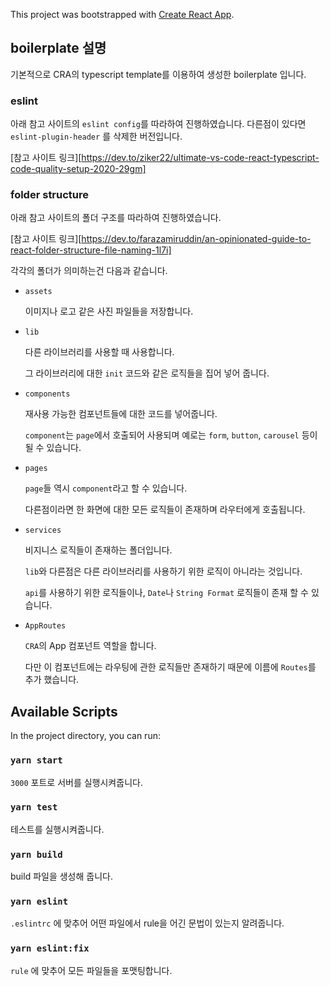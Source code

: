 This project was bootstrapped with [Create React App](https://github.com/facebook/create-react-app).

## boilerplate 설명

기본적으로 CRA의 typescript template를 이용하여 생성한 boilerplate 입니다.

### eslint

아래 참고 사이트의 `eslint config`를 따라하여 진행하였습니다.
다른점이 있다면 `eslint-plugin-header` 를 삭제한 버전입니다.

[참고 사이트 링크][https://dev.to/ziker22/ultimate-vs-code-react-typescript-code-quality-setup-2020-29gm]

### folder structure

아래 참고 사이트의 폴더 구조를 따라하여 진행하였습니다.

[참고 사이트 링크][https://dev.to/farazamiruddin/an-opinionated-guide-to-react-folder-structure-file-naming-1l7i]


각각의 폴더가 의미하는건 다음과 같습니다.

- `assets`

  이미지나 로고 같은 사진 파일들을 저장합니다.
 
- `lib`

  다른 라이브러리를 사용할 때 사용합니다.
  
  그 라이브러리에 대한 `init` 코드와 같은 로직들을 집어 넣어 줍니다.
  
- `components`

  재사용 가능한 컴포넌트들에 대한 코드를 넣어줍니다. 
  
  `component`는 `page`에서 호출되어 사용되며 예로는 `form`, `button`, `carousel` 등이 될 수 있습니다.

- `pages`

  `page`들 역시 `component`라고 할 수 있습니다.

  다른점이라면 한 화면에 대한 모든 로직들이 존재하며 라우터에게 호출됩니다.
   
- `services`

  비지니스 로직들이 존재하는 폴더입니다.
  
  `lib`와 다른점은 다른 라이브러리를 사용하기 위한 로직이 아니라는 것입니다.  
  
  `api`를 사용하기 위한 로직들이나, `Date`나 `String Format` 로직들이 존재 할 수 있습니다.
  
- `AppRoutes`

  `CRA`의 App 컴포넌트 역할을 합니다.
  
  다만 이 컴포넌트에는 라우팅에 관한 로직들만 존재하기 때문에 이름에 `Routes`를 추가 했습니다.

## Available Scripts

In the project directory, you can run:

### `yarn start`

`3000` 포트로 서버를 실행시켜줍니다.

### `yarn test`

테스트를 실행시켜줍니다.

### `yarn build`

build 파일을 생성해 줍니다.

### `yarn eslint`

`.eslintrc` 에 맞추어 어떤 파일에서 rule을 어긴 문법이 있는지 알려줍니다.

### `yarn eslint:fix`

`rule` 에 맞추어 모든 파일들을 포맷팅합니다.


